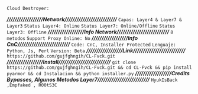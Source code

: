 ```Cloud Destroyer:```

***//////////////////Network//////////////////////////***
```Capas: Layer4 & Layer7 & Layer3```
```Status Layer4: Online```
```Status Layer7: Online/Offline```
```Status Layer3: Offline```
***//////////////////Info Network//////////////////////////***
```8 metodos```
```Support Proxy Online: No```
***//////////////////Info CnC//////////////////////////***
```Code: CnC, Installer Protected```
```Lenguaje: Python, Js, Perl```
```Version: Beta```
***//////////////////Link//////////////////////////***
```https://github.com/gujfghngih/CL-Fvck.git```
***//////////////////Install//////////////////////////***
```git clone https://github.com/gujfghngih/CL-Fvck.git && cd CL-Fvck && pip install pyarmor && cd Instalacion && python installer.py```
***//////////////////Credits Bypasses, Algunos Metodos Layer7//////////////////////////***
```HyukIsBack ,Empfaked , R00tS3C ```
